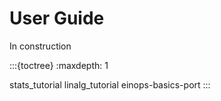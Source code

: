 # User Guide

In construction

:::{toctree}
:maxdepth: 1

stats_tutorial
linalg_tutorial
einops-basics-port
:::
